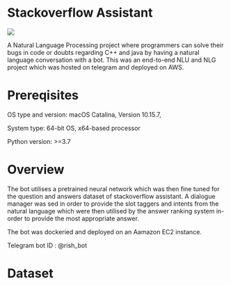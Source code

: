 # Stackoverflow Assistant
![](https://www.google.ae/url?sa=i&url=https%3A%2F%2Fchatbotslife.com%2Fwhat-you-need-to-know-about-chatbot-development-4900e9fbf702&psig=AOvVaw1aYb7veZmINYlCOvhPyVRr&ust=1630639440266000&source=images&cd=vfe&ved=0CAsQjRxqFwoTCJDt47ur3_ICFQAAAAAdAAAAABAD)

A Natural Language Processing project where programmers can solve their bugs in code or doubts regarding C++ and java by having a natural language conversation with a bot. This was an end-to-end NLU and NLG project which was hosted on telegram and deployed on AWS.

# Prereqisites

OS type and version: macOS Catalina, Version 10.15.7,

System type: 64-bit OS, x64-based processor

Python version: >=3.7


# Overview
The bot utilises a pretrained neural network which was then fine tuned for the question and answers dataset of stackoverflow assistant. A dialogue manager was sed in order to provide the slot taggers and intents from the natural language which were then utilised by the answer ranking system in-order to provide the most appropriate answer. 

The bot was dockeried and deployed on an Aamazon EC2 instance. 

Telegram bot ID : @rish_bot

# Dataset

